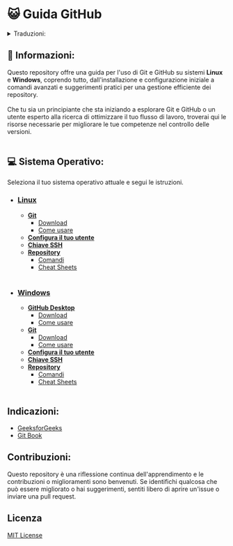 # 😺 Guida GitHub

<details>
<summary>Traduzioni:</summary>

- [English](https://github.com/cestpassion/GitHub/blob/main/README.md)
- [Español](https://github.com/cestpassion/GitHub/blob/main/Translations/Espanol/README.md)
- [French](https://github.com/cestpassion/GitHub/blob/main/Translations/French/README.md)
- [Português Brasileiro](https://github.com/cestpassion/GitHub/blob/main/Translations/PortuguesBrasileiro/README.md)
</details>

## 🔸 Informazioni:
Questo repository offre una guida per l'uso di Git e GitHub su sistemi **Linux** e **Windows**, coprendo tutto, dall'installazione e configurazione iniziale a comandi avanzati e suggerimenti pratici per una gestione efficiente dei repository.<br></br>
Che tu sia un principiante che sta iniziando a esplorare Git e GitHub o un utente esperto alla ricerca di ottimizzare il tuo flusso di lavoro, troverai qui le risorse necessarie per migliorare le tue competenze nel controllo delle versioni.
<br></br>

## 💻 Sistema Operativo:
Seleziona il tuo sistema operativo attuale e segui le istruzioni.
* ### [Linux](https://github.com/cestpassion/GitHub/blob/main/Translations/Italian/Linux.md)
  * **[Git](a)**
    * [Download](a)
    * [Come usare](a)
  * **[Configura il tuo utente](a)**
  * **[Chiave SSH](a)**
  * **[Repository](a)**
    * [Comandi](a)
    * [Cheat Sheets](a)
<br></br>
* ### [Windows](https://github.com/cestpassion/GitHub/blob/main/Translations/Italian/Windows.md)
  * **[GitHub Desktop](a)**
    * [Download](a)
    * [Come usare](a)
  * **[Git](a)**
    * [Download](a)
    * [Come usare](a)
  * **[Configura il tuo utente](a)**
  * **[Chiave SSH](a)**
  * **[Repository](a)**
    * [Comandi](a)
    * [Cheat Sheets](a)
<br></br>

## Indicazioni:
* [GeeksforGeeks](https://www.geeksforgeeks.org/)
* [Git Book](https://git-scm.com/book/it/v2)

## Contribuzioni:
Questo repository è una riflessione continua dell'apprendimento e le contribuzioni o miglioramenti sono benvenuti. Se identifichi qualcosa che può essere migliorato o hai suggerimenti, sentiti libero di aprire un'issue o inviare una pull request.
<br>

## Licenza
[MIT License](https://github.com/cestpassion/GitHub/blob/main/LICENSE)

